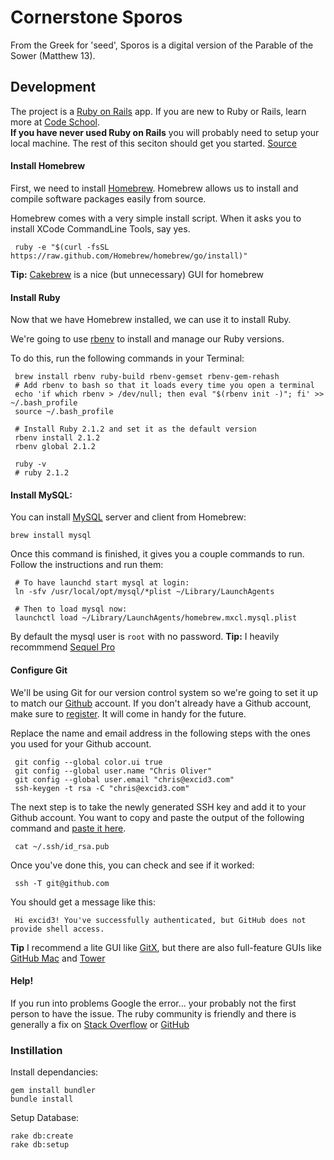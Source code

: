 # Cornerstone Sporos
From the Greek for 'seed', Sporos is a digital version of the Parable of the Sower (Matthew 13).

## Development
The project is a [Ruby on Rails](http://rubyonrails.org/) app.  If you are new to Ruby or Rails, learn more at [Code School](https://www.codeschool.com/paths/ruby).  
**If you have never used Ruby on Rails** you will probably need to setup your local machine. The rest of this seciton should get you started. [Source](https://gorails.com/setup)

#### Install Homebrew
First, we need to install [Homebrew](http://brew.sh/). Homebrew allows us to install and compile software packages easily from source.

Homebrew comes with a very simple install script. When it asks you to install XCode CommandLine Tools, say yes.
```
 ruby -e "$(curl -fsSL https://raw.github.com/Homebrew/homebrew/go/install)"
```
**Tip:** [Cakebrew](https://www.cakebrew.com/) is a nice (but unnecessary) GUI for homebrew

#### Install Ruby
Now that we have Homebrew installed, we can use it to install Ruby.

We're going to use [rbenv](http://rbenv.org/) to install and manage our Ruby versions.

To do this, run the following commands in your Terminal:
```
 brew install rbenv ruby-build rbenv-gemset rbenv-gem-rehash
 # Add rbenv to bash so that it loads every time you open a terminal
 echo 'if which rbenv > /dev/null; then eval "$(rbenv init -)"; fi' >> ~/.bash_profile
 source ~/.bash_profile

 # Install Ruby 2.1.2 and set it as the default version
 rbenv install 2.1.2
 rbenv global 2.1.2

 ruby -v
 # ruby 2.1.2
```

#### Install MySQL:
You can install [MySQL](http://www.mysql.com/) server and client from Homebrew:
```
brew install mysql
```
Once this command is finished, it gives you a couple commands to run. Follow the instructions and run them:
```
 # To have launchd start mysql at login:
 ln -sfv /usr/local/opt/mysql/*plist ~/Library/LaunchAgents

 # Then to load mysql now:
 launchctl load ~/Library/LaunchAgents/homebrew.mxcl.mysql.plist
```
By default the mysql user is ``root`` with no password.
**Tip:** I heavily recommmend [Sequel Pro](http://www.sequelpro.com/)

#### Configure Git
We'll be using Git for our version control system so we're going to set it up to match our [Github](https://github.com/cornerstone-sf) account. If you don't already have a Github account, make sure to [register](https://github.com/). It will come in handy for the future.

Replace the name and email address in the following steps with the ones you used for your Github account.

```
 git config --global color.ui true
 git config --global user.name "Chris Oliver"
 git config --global user.email "chris@excid3.com"
 ssh-keygen -t rsa -C "chris@excid3.com"
```
The next step is to take the newly generated SSH key and add it to your Github account. You want to copy and paste the output of the following command and [paste it here](https://github.com/settings/ssh).
```
 cat ~/.ssh/id_rsa.pub
```
Once you've done this, you can check and see if it worked:
```
 ssh -T git@github.com
```
You should get a message like this:
```
 Hi excid3! You've successfully authenticated, but GitHub does not provide shell access.
```
**Tip** I recommend a lite GUI like [GitX](http://rowanj.github.io/gitx/), but there are also full-feature GUIs like [GitHub Mac](https://mac.github.com/) and [Tower](http://www.git-tower.com/)

#### Help!
If you run into problems Google the error... your probably not the first person to have the issue. The ruby community is friendly and there is generally a fix on [Stack Overflow](http://stackoverflow.com/) or [GitHub](https://github.com/)

### Instillation
Install dependancies:
```
gem install bundler
bundle install
```

Setup Database:
```
rake db:create
rake db:setup
```
